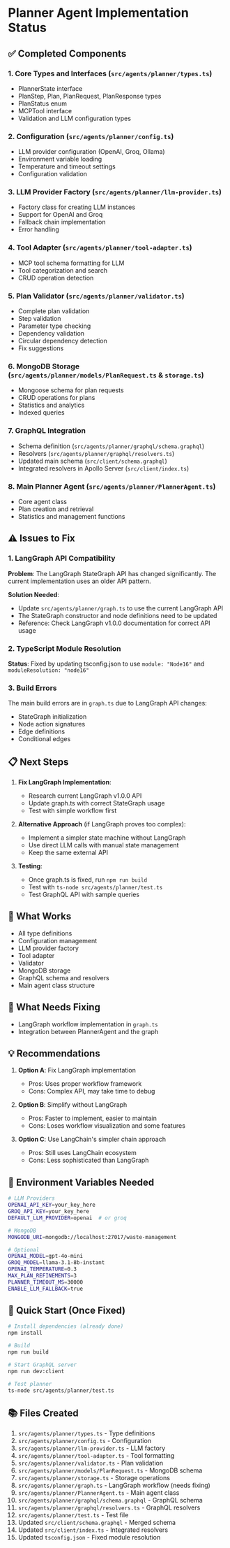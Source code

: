 # Planner Agent Implementation Status

## ✅ Completed Components

### 1. Core Types and Interfaces (`src/agents/planner/types.ts`)
- PlannerState interface
- PlanStep, Plan, PlanRequest, PlanResponse types
- PlanStatus enum
- MCPTool interface
- Validation and LLM configuration types

### 2. Configuration (`src/agents/planner/config.ts`)
- LLM provider configuration (OpenAI, Groq, Ollama)
- Environment variable loading
- Temperature and timeout settings
- Configuration validation

### 3. LLM Provider Factory (`src/agents/planner/llm-provider.ts`)
- Factory class for creating LLM instances
- Support for OpenAI and Groq
- Fallback chain implementation
- Error handling

### 4. Tool Adapter (`src/agents/planner/tool-adapter.ts`)
- MCP tool schema formatting for LLM
- Tool categorization and search
- CRUD operation detection

### 5. Plan Validator (`src/agents/planner/validator.ts`)
- Complete plan validation
- Step validation
- Parameter type checking
- Dependency validation
- Circular dependency detection
- Fix suggestions

### 6. MongoDB Storage (`src/agents/planner/models/PlanRequest.ts` & `storage.ts`)
- Mongoose schema for plan requests
- CRUD operations for plans
- Statistics and analytics
- Indexed queries

### 7. GraphQL Integration
- Schema definition (`src/agents/planner/graphql/schema.graphql`)
- Resolvers (`src/agents/planner/graphql/resolvers.ts`)
- Updated main schema (`src/client/schema.graphql`)
- Integrated resolvers in Apollo Server (`src/client/index.ts`)

### 8. Main Planner Agent (`src/agents/planner/PlannerAgent.ts`)
- Core agent class
- Plan creation and retrieval
- Statistics and management functions

## ⚠️ Issues to Fix

### 1. LangGraph API Compatibility
**Problem**: The LangGraph StateGraph API has changed significantly. The current implementation uses an older API pattern.

**Solution Needed**:
- Update `src/agents/planner/graph.ts` to use the current LangGraph API
- The StateGraph constructor and node definitions need to be updated
- Reference: Check LangGraph v1.0.0 documentation for correct API usage

### 2. TypeScript Module Resolution
**Status**: Fixed by updating tsconfig.json to use `module: "Node16"` and `moduleResolution: "node16"`

### 3. Build Errors
The main build errors are in `graph.ts` due to LangGraph API changes:
- StateGraph initialization
- Node action signatures
- Edge definitions
- Conditional edges

## 📋 Next Steps

1. **Fix LangGraph Implementation**:
   - Research current LangGraph v1.0.0 API
   - Update graph.ts with correct StateGraph usage
   - Test with simple workflow first

2. **Alternative Approach** (if LangGraph proves too complex):
   - Implement a simpler state machine without LangGraph
   - Use direct LLM calls with manual state management
   - Keep the same external API

3. **Testing**:
   - Once graph.ts is fixed, run `npm run build`
   - Test with `ts-node src/agents/planner/test.ts`
   - Test GraphQL API with sample queries

## 🎯 What Works

- All type definitions
- Configuration management
- LLM provider factory
- Tool adapter
- Validator
- MongoDB storage
- GraphQL schema and resolvers
- Main agent class structure

## 🔧 What Needs Fixing

- LangGraph workflow implementation in `graph.ts`
- Integration between PlannerAgent and the graph

## 💡 Recommendations

1. **Option A**: Fix LangGraph implementation
   - Pros: Uses proper workflow framework
   - Cons: Complex API, may take time to debug

2. **Option B**: Simplify without LangGraph
   - Pros: Faster to implement, easier to maintain
   - Cons: Loses workflow visualization and some features

3. **Option C**: Use LangChain's simpler chain approach
   - Pros: Still uses LangChain ecosystem
   - Cons: Less sophisticated than LangGraph

## 📝 Environment Variables Needed

```bash
# LLM Providers
OPENAI_API_KEY=your_key_here
GROQ_API_KEY=your_key_here
DEFAULT_LLM_PROVIDER=openai  # or groq

# MongoDB
MONGODB_URI=mongodb://localhost:27017/waste-management

# Optional
OPENAI_MODEL=gpt-4o-mini
GROQ_MODEL=llama-3.1-8b-instant
OPENAI_TEMPERATURE=0.3
MAX_PLAN_REFINEMENTS=3
PLANNER_TIMEOUT_MS=30000
ENABLE_LLM_FALLBACK=true
```

## 🚀 Quick Start (Once Fixed)

```bash
# Install dependencies (already done)
npm install

# Build
npm run build

# Start GraphQL server
npm run dev:client

# Test planner
ts-node src/agents/planner/test.ts
```

## 📚 Files Created

1. `src/agents/planner/types.ts` - Type definitions
2. `src/agents/planner/config.ts` - Configuration
3. `src/agents/planner/llm-provider.ts` - LLM factory
4. `src/agents/planner/tool-adapter.ts` - Tool formatting
5. `src/agents/planner/validator.ts` - Plan validation
6. `src/agents/planner/models/PlanRequest.ts` - MongoDB schema
7. `src/agents/planner/storage.ts` - Storage operations
8. `src/agents/planner/graph.ts` - LangGraph workflow (needs fixing)
9. `src/agents/planner/PlannerAgent.ts` - Main agent class
10. `src/agents/planner/graphql/schema.graphql` - GraphQL schema
11. `src/agents/planner/graphql/resolvers.ts` - GraphQL resolvers
12. `src/agents/planner/test.ts` - Test file
13. Updated `src/client/schema.graphql` - Merged schema
14. Updated `src/client/index.ts` - Integrated resolvers
15. Updated `tsconfig.json` - Fixed module resolution

